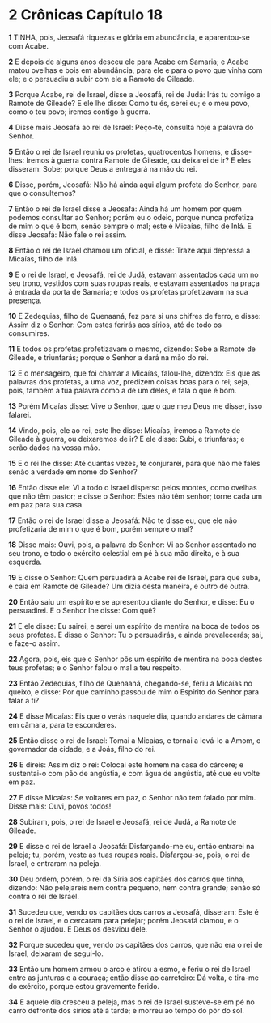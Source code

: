 # 2 Crônicas Capítulo 18

**1** 	TINHA, pois, Jeosafá riquezas e glória em abundância, e aparentou-se com Acabe.

**2** 	E depois de alguns anos desceu ele para Acabe em Samaria; e Acabe matou ovelhas e bois em abundância, para ele e para o povo que vinha com ele; e o persuadiu a subir com ele a Ramote de Gileade.

**3** 	Porque Acabe, rei de Israel, disse a Jeosafá, rei de Judá: Irás tu comigo a Ramote de Gileade? E ele lhe disse: Como tu és, serei eu; e o meu povo, como o teu povo; iremos contigo à guerra.

**4** 	Disse mais Jeosafá ao rei de Israel: Peço-te, consulta hoje a palavra do Senhor.

**5** 	Então o rei de Israel reuniu os profetas, quatrocentos homens, e disse-lhes: Iremos à guerra contra Ramote de Gileade, ou deixarei de ir? E eles disseram: Sobe; porque Deus a entregará na mão do rei.

**6** 	Disse, porém, Jeosafá: Não há ainda aqui algum profeta do Senhor, para que o consultemos?

**7** 	Então o rei de Israel disse a Jeosafá: Ainda há um homem por quem podemos consultar ao Senhor; porém eu o odeio, porque nunca profetiza de mim o que é bom, senão sempre o mal; este é Micaías, filho de Inlá. E disse Jeosafá: Não fale o rei assim.

**8** 	Então o rei de Israel chamou um oficial, e disse: Traze aqui depressa a Micaías, filho de Inlá.

**9** 	E o rei de Israel, e Jeosafá, rei de Judá, estavam assentados cada um no seu trono, vestidos com suas roupas reais, e estavam assentados na praça à entrada da porta de Samaria; e todos os profetas profetizavam na sua presença.

**10** 	E Zedequias, filho de Quenaaná, fez para si uns chifres de ferro, e disse: Assim diz o Senhor: Com estes ferirás aos sírios, até de todo os consumires.

**11** 	E todos os profetas profetizavam o mesmo, dizendo: Sobe a Ramote de Gileade, e triunfarás; porque o Senhor a dará na mão do rei.

**12** 	E o mensageiro, que foi chamar a Micaías, falou-lhe, dizendo: Eis que as palavras dos profetas, a uma voz, predizem coisas boas para o rei; seja, pois, também a tua palavra como a de um deles, e fala o que é bom.

**13** 	Porém Micaías disse: Vive o Senhor, que o que meu Deus me disser, isso falarei.

**14** 	Vindo, pois, ele ao rei, este lhe disse: Micaías, iremos a Ramote de Gileade à guerra, ou deixaremos de ir? E ele disse: Subi, e triunfarás; e serão dados na vossa mão.

**15** 	E o rei lhe disse: Até quantas vezes, te conjurarei, para que não me fales senão a verdade em nome do Senhor?

**16** 	Então disse ele: Vi a todo o Israel disperso pelos montes, como ovelhas que não têm pastor; e disse o Senhor: Estes não têm senhor; torne cada um em paz para sua casa.

**17** 	Então o rei de Israel disse a Jeosafá: Não te disse eu, que ele não profetizaria de mim o que é bom, porém sempre o mal?

**18** 	Disse mais: Ouvi, pois, a palavra do Senhor: Vi ao Senhor assentado no seu trono, e todo o exército celestial em pé à sua mão direita, e à sua esquerda.

**19** 	E disse o Senhor: Quem persuadirá a Acabe rei de Israel, para que suba, e caia em Ramote de Gileade? Um dizia desta maneira, e outro de outra.

**20** 	Então saiu um espírito e se apresentou diante do Senhor, e disse: Eu o persuadirei. E o Senhor lhe disse: Com quê?

**21** 	E ele disse: Eu sairei, e serei um espírito de mentira na boca de todos os seus profetas. E disse o Senhor: Tu o persuadirás, e ainda prevalecerás; sai, e faze-o assim.

**22** 	Agora, pois, eis que o Senhor pôs um espírito de mentira na boca destes teus profetas; e o Senhor falou o mal a teu respeito.

**23** 	Então Zedequias, filho de Quenaaná, chegando-se, feriu a Micaías no queixo, e disse: Por que caminho passou de mim o Espírito do Senhor para falar a ti?

**24** 	E disse Micaías: Eis que o verás naquele dia, quando andares de câmara em câmara, para te esconderes.

**25** 	Então disse o rei de Israel: Tomai a Micaías, e tornai a levá-lo a Amom, o governador da cidade, e a Joás, filho do rei.

**26** 	E direis: Assim diz o rei: Colocai este homem na casa do cárcere; e sustentai-o com pão de angústia, e com água de angústia, até que eu volte em paz.

**27** 	E disse Micaías: Se voltares em paz, o Senhor não tem falado por mim. Disse mais: Ouvi, povos todos!

**28** 	Subiram, pois, o rei de Israel e Jeosafá, rei de Judá, a Ramote de Gileade.

**29** 	E disse o rei de Israel a Jeosafá: Disfarçando-me eu, então entrarei na peleja; tu, porém, veste as tuas roupas reais. Disfarçou-se, pois, o rei de Israel, e entraram na peleja.

**30** 	Deu ordem, porém, o rei da Síria aos capitães dos carros que tinha, dizendo: Não pelejareis nem contra pequeno, nem contra grande; senão só contra o rei de Israel.

**31** 	Sucedeu que, vendo os capitães dos carros a Jeosafá, disseram: Este é o rei de Israel, e o cercaram para pelejar; porém Jeosafá clamou, e o Senhor o ajudou. E Deus os desviou dele.

**32** 	Porque sucedeu que, vendo os capitães dos carros, que não era o rei de Israel, deixaram de segui-lo.

**33** 	Então um homem armou o arco e atirou a esmo, e feriu o rei de Israel entre as junturas e a couraça; então disse ao carreteiro: Dá volta, e tira-me do exército, porque estou gravemente ferido.

**34** 	E aquele dia cresceu a peleja, mas o rei de Israel susteve-se em pé no carro defronte dos sírios até à tarde; e morreu ao tempo do pôr do sol.

